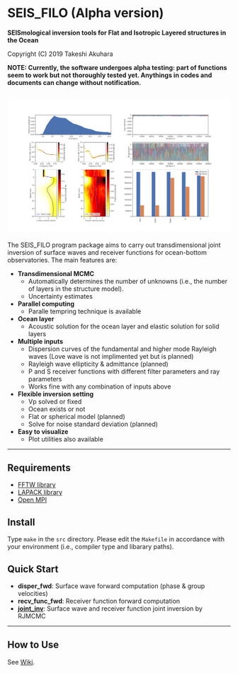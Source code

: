 # SEIS_FILO (Alpha version)
__SEISmological inversion tools for Flat and Isotropic Layered structures in the Ocean__ 

Copyright (C) 2019 Takeshi Akuhara

__NOTE: Currently, the software undergoes alpha testing: part of functions seem to work but not thoroughly tested yet. Anythings in codes and documents can change without notification.__

![plot](./img/plot.png)
---

The SEIS_FILO program package aims to carry out transdimensional joint inversion of surface waves and receiver functions for ocean-bottom observatories. The main features are: 

* __Transdimensional MCMC__
    * Automatically determines the number of unknowns (i.e., the number of layers in the structure model).
    * Uncertainty estimates
* __Parallel computing__
    * Paralle tempring technique is available  
* __Ocean layer__
    * Acoustic solution for the ocean layer and elastic solution for solid layers
* __Multiple inputs__
    * Dispersion curves of the fundamental and higher mode Rayleigh waves (Love wave is not implimented yet but is planned)
    * Rayleigh wave ellipticity & admittance (planned)
    * P and S receiver functions with different filter parameters and ray parameters
    * Works fine with any combination of inputs above 
* __Flexible inversion setting__
    * Vp solved or fixed
    * Ocean exists or not
    * Flat or spherical model (planned)
    * Solve for noise standard deviation (planned)
* __Easy to visualize__
    * Plot utilities also available
    



---

## Requirements
* [FFTW library](http://fftw.org/)
* [LAPACK library](http://www.netlib.org/lapack/)
* [Open MPI](https://www.open-mpi.org/)

  
## Install
Type `make` in the `src` directory. Please edit the `Makefile` in accordance with your environment (i.e., compiler type and libarary paths). 


## Quick Start
* __disper_fwd__: Surface wave forward computation (phase & group velocities)
* __recv_func_fwd__: Receiver function forward computation
* [__joint_inv__](https://github.com/akuhara/SEIS_FILO/tree/master/sample/joint_inv): Surface wave and receiver function joint inversion by RJMCMC

---

## How to Use
See [Wiki](https://github.com/akuhara/SEIS_FILO/wiki).


